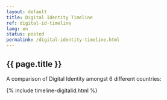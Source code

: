 ```yaml
---
layout: default
title: Digital Identity Timeline
ref: digital-id-timeline
lang: en
status: posted
permalink: /digital-identity-timeline.html
---
```


## {{ page.title }}

A comparison of Digital Identity amongst 6 different countries:

{% include timeline-digitalid.html %}
